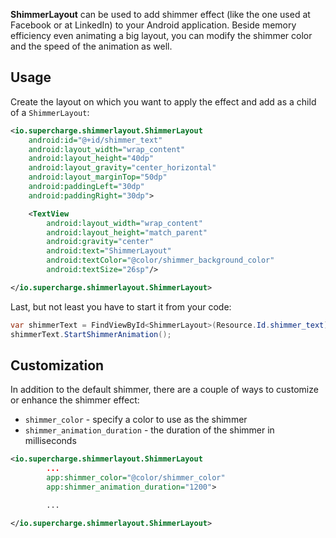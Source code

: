 **ShimmerLayout** can be used to add shimmer effect (like the one used at Facebook or at LinkedIn)
to your Android application. Beside memory efficiency even animating a big layout, you can modify
the shimmer color and the speed of the animation as well.

## Usage

Create the layout on which you want to apply the effect and add as a child of a `ShimmerLayout`:

```xml
<io.supercharge.shimmerlayout.ShimmerLayout
    android:id="@+id/shimmer_text"
    android:layout_width="wrap_content"
    android:layout_height="40dp"
    android:layout_gravity="center_horizontal"
    android:layout_marginTop="50dp"
    android:paddingLeft="30dp"
    android:paddingRight="30dp">

    <TextView
        android:layout_width="wrap_content"
        android:layout_height="match_parent"
        android:gravity="center"
        android:text="ShimmerLayout"
        android:textColor="@color/shimmer_background_color"
        android:textSize="26sp"/>

</io.supercharge.shimmerlayout.ShimmerLayout>
```

Last, but not least you have to start it from your code:

```csharp
var shimmerText = FindViewById<ShimmerLayout>(Resource.Id.shimmer_text);
shimmerText.StartShimmerAnimation();
```

## Customization

In addition to the default shimmer, there are a couple of ways to customize
or enhance the shimmer effect:

 - `shimmer_color` - specify a color to use as the shimmer
 - `shimmer_animation_duration` - the duration of the shimmer in milliseconds

```xml
<io.supercharge.shimmerlayout.ShimmerLayout
        ...
        app:shimmer_color="@color/shimmer_color"
        app:shimmer_animation_duration="1200">

        ...

</io.supercharge.shimmerlayout.ShimmerLayout>
```
